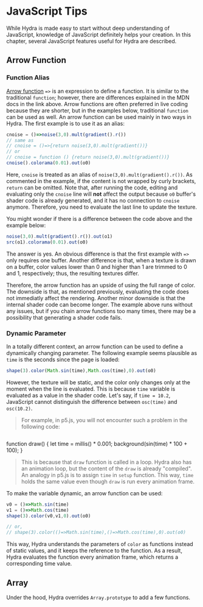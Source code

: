 JavaScript Tips
========

While Hydra is made easy to start without deep understanding of JavaScript, knowledge of JavaScript definitely helps your creation. In this chapter, several JavaScript features useful for Hydra are described.

Arrow Function
--------

### Function Alias

[Arrow function](https://developer.cdn.mozilla.net/en-US/docs/Web/JavaScript/Reference/Functions/Arrow_functions) `=>` is an expression to define a function. It is similar to the traditional `function`; however, there are differences explained in the MDN docs in the link above. Arrow functions are often preferred in live coding because they are shorter, but in the examples below, traditional `function` can be used as well. An arrow function can be used mainly in two ways in Hydra. The first example is to use it as an alias:

```javascript
cnoise = ()=>noise(3,0).mult(gradient().r())
// same as
// cnoise = ()=>{return noise(3,0).mult(gradient())}
// or
// cnoise = function () {return noise(3,0).mult(gradient())}
cnoise().colorama(0.01).out(o0)
```

Here, `cnoise` is treated as an alias of `noise(3,0).mult(gradient().r())`. As commented in the example, if the content is not wrapped by curly brackets, `return` can be omitted. Note that, after running the code, editing and evaluating only the `cnoise` line will **not** affect the output because `o0` buffer's shader code is already generated, and it has no connection to `cnoise` anymore. Therefore, you need to evaluate the last line to update the texture.

You might wonder if there is a difference between the code above and the example below:

```javascript
noise(3,0).mult(gradient().r()).out(o1)
src(o1).colorama(0.01).out(o0)
```

The answer is yes. An obvious difference is that the first example with `=>` only requires one buffer. Another difference is that, when a texture is drawn on a buffer, color values lower than 0 and higher than 1 are trimmed to 0 and 1, respectively; thus, the resulting textures differ.

Therefore, the arrow function has an upside of using the full range of color. The downside is that, as mentioned previously, evaluating the code does not immediatly affect the rendering. Another minor downside is that the internal shader code can become longer. The example above runs without any issues, but if you chain arrow functions too many times, there may be a possibility that generating a shader code fails.

### Dynamic Parameter

In a totally different context, an arrow function can be used to define a dynamically changing parameter. The following example seems plausible as `time` is the seconds since the page is loaded:

```javascript
shape(3).color(Math.sin(time),Math.cos(time),0).out(o0)
```

However, the texture will be static, and the color only changes only at the moment when the line is evaluated. This is because `time` variable is evaluated as a value in the shader code. Let's say, if `time = 10.2`, JavaScript cannot distinguish the difference between `osc(time)` and `osc(10.2)`.

> For example, in p5.js, you will not encounter such a problem in the following code:

> ```clike
function draw() {
  let time = millis() * 0.001;
  background(sin(time) * 100 + 100);
}

> This is because that `draw` function is called in a loop. Hydra also has an animation loop, but the content of the `draw` is already "compiled". An analogy in p5.js is to assign `time` in `setup` function. This way, `time` holds the same value even though `draw` is run every animation frame.

To make the variable dynamic, an arrow function can be used:

```javascript
v0 = ()=>Math.sin(time)
v1 = ()=>Math.cos(time)
shape(3).color(v0,v1,0).out(o0)

// or,
// shape(3).color(()=>Math.sin(time),()=>Math.cos(time),0).out(o0)
```

This way, Hydra understands the parameters of `color` as functions instead of static values, and it keeps the reference to the function. As a result, Hydra evaluates the function every animation frame, which returns a corresponding time value.

Array
--------

Under the hood, Hydra overrides `Array.prototype` to add a few functions.
